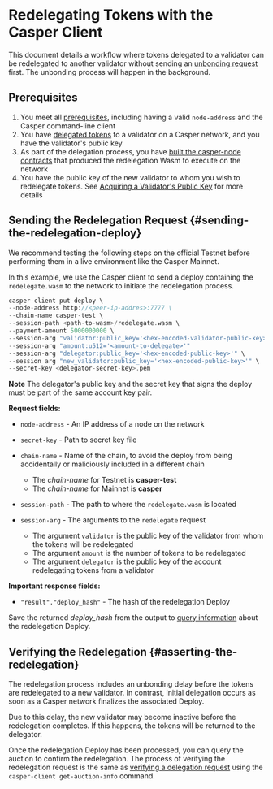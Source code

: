 # Redelegating Tokens with the Casper Client

This document details a workflow where tokens delegated to a validator can be redelegated to another validator without sending an [unbonding request](undelegate.md) first. The unbonding process will happen in the background.

## Prerequisites

1. You meet all [prerequisites](/dapp-dev-guide/setup.md), including having a valid `node-address` and the Casper command-line client
2. You have [delegated tokens](/workflow/developers/delegate) to a validator on a Casper network, and you have the validator's public key
3. As part of the delegation process, you have [built the casper-node contracts](/workflow/developers/delegate#building-the-delegation-wasm) that produced the redelegation Wasm to execute on the network
4. You have the public key of the new validator to whom you wish to redelegate tokens. See [Acquiring a Validator's Public Key](/workflow/developers/delegate#acquiring-a-validators-public-key) for more details

## Sending the Redelegation Request {#sending-the-redelegation-deploy}

We recommend testing the following steps on the official Testnet before performing them in a live environment like the Casper Mainnet.

In this example, we use the Casper client to send a deploy containing the `redelegate.wasm` to the network to initiate the redelegation process.

```rust
casper-client put-deploy \
--node-address http://<peer-ip-addres>:7777 \
--chain-name casper-test \
--session-path <path-to-wasm>/redelegate.wasm \
--payment-amount 5000000000 \
--session-arg "validator:public_key='<hex-encoded-validator-public-key>'" \
--session-arg "amount:u512='<amount-to-delegate>'"
--session-arg "delegator:public_key='<hex-encoded-public-key>'" \
--session arg "new_validator:public_key='<hex-encoded-public-key>'" \
--secret-key <delegator-secret-key>.pem
```

**Note** The delegator's public key and the secret key that signs the deploy must be part of the same account key pair.

**Request fields:**

-   `node-address` - An IP address of a node on the network

-   `secret-key` - Path to secret key file

-   `chain-name` - Name of the chain, to avoid the deploy from being accidentally or maliciously included in a different chain

    -   The _chain-name_ for Testnet is **casper-test**
    -   The _chain-name_ for Mainnet is **casper**

-   `session-path` - The path to where the `redelegate.wasm` is located

-   `session-arg` - The arguments to the `redelegate` request

    -   The argument `validator` is the public key of the validator from whom the tokens will be redelegated
    -   The argument `amount` is the number of tokens to be redelegated
    -   The argument `delegator` is the public key of the account redelegating tokens from a validator

**Important response fields:**

-   `"result"."deploy_hash"` - The hash of the redelegation Deploy

Save the returned _deploy_hash_ from the output to [query information](querying.md#querying-deploys) about the redelegation Deploy.

## Verifying the Redelegation {#asserting-the-redelegation}

The redelegation process includes an unbonding delay before the tokens are redelegated to a new validator. In contrast, initial delegation occurs as soon as a Casper network finalizes the associated Deploy.

Due to this delay, the new validator may become inactive before the redelegation completes. If this happens, the tokens will be returned to the delegator.

Once the redelegation Deploy has been processed, you can query the auction to confirm the redelegation. The process of verifying the redelegation request is the same as [verifying a delegation request](/workflow/developers/delegate.md#confirming-the-delegation) using the `casper-client get-auction-info` command.
